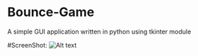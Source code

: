 # Bounce-Game
A simple GUI application written in python using tkinter module

#ScreenShot:
![Alt text](Bounce-Game/Screenshot.png?raw=true "Optional Title")
